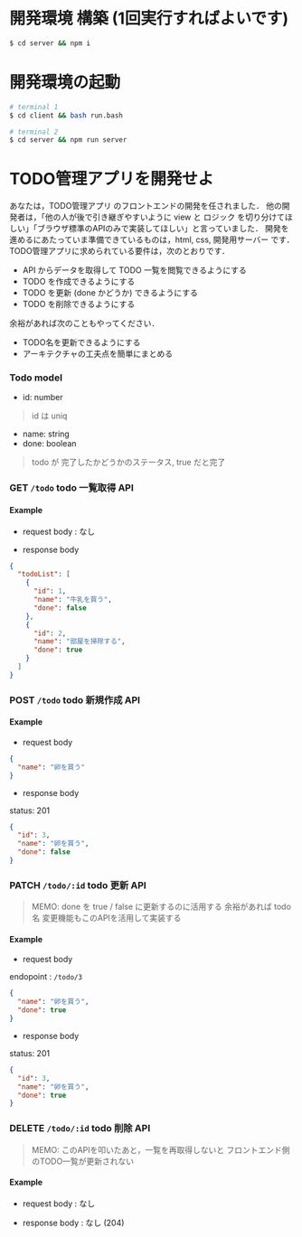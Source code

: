 # 開発環境 構築 (1回実行すればよいです)

```bash
$ cd server && npm i
```

# 開発環境の起動

```bash
# terminal 1
$ cd client && bash run.bash

# terminal 2
$ cd server && npm run server
```

# TODO管理アプリを開発せよ

あなたは，TODO管理アプリ のフロントエンドの開発を任されました．
他の開発者は，「他の人が後で引き継ぎやすいように view と ロジック を切り分けてほしい」「ブラウザ標準のAPIのみで実装してほしい」と言っていました．
開発を進めるにあたっていま準備できているものは，html, css, 開発用サーバー です．
TODO管理アプリに求められている要件は，次のとおりです．

- API からデータを取得して TODO 一覧を閲覧できるようにする
- TODO を作成できるようにする
- TODO を更新 (done かどうか) できるようにする
- TODO を削除できるようにする

余裕があれば次のこともやってください．

- TODO名を更新できるようにする
- アーキテクチャの工夫点を簡単にまとめる

### Todo model

- id: number
> id は uniq
- name: string
- done: boolean
> todo が 完了したかどうかのステータス, true だと完了

### GET `/todo` todo 一覧取得 API

#### Example

- request body : なし

- response body

```json
{
  "todoList": [
    {
      "id": 1,
      "name": "牛乳を買う",
      "done": false
    },
    {
      "id": 2,
      "name": "部屋を掃除する",
      "done": true
    }
  ]
}
```

### POST `/todo` todo 新規作成 API

#### Example

- request body

```json
{
  "name": "卵を買う"
}
```

- response body

status: 201

```json
{
  "id": 3,
  "name": "卵を買う",
  "done": false
}
```

### PATCH `/todo/:id` todo 更新 API

> MEMO:
> done を true / false に更新するのに活用する
> 余裕があれば todo名 変更機能もこのAPIを活用して実装する

#### Example

- request body

endopoint : `/todo/3`

```json
{
  "name": "卵を買う",
  "done": true
}
```

- response body

status: 201

```json
{
  "id": 3,
  "name": "卵を買う",
  "done": true
}
```

### DELETE `/todo/:id` todo 削除 API

> MEMO:
> このAPIを叩いたあと，一覧を再取得しないと
> フロントエンド側のTODO一覧が更新されない

#### Example

- request body : なし

- response body : なし (204)

